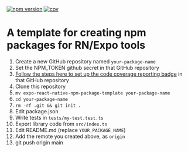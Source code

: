 [![npm version](https://img.shields.io/npm/v/@pachun/YOUR_PACKAGE_NAME.svg)](https://www.npmjs.com/package/@pachun/YOUR_PACKAGE_NAME)
[![cov](https://pachun.github.io/YOUR_PACKAGE_NAME/badges/coverage.svg)](https://github.com/pachun/YOUR_PACKAGE_NAME/actions)

# A template for creating npm packages for RN/Expo tools

1. Create a new GitHub repository named `your-package-name`
1. Set the NPM_TOKEN github secret in that GitHub repository
1. [Follow the steps here to set up the code coverage reporting badge](https://github.com/marketplace/actions/coverage-badge) in that GitHub repository
1. Clone this repository
1. `mv expo-react-native-npm-package-template your-package-name`
1. `cd your-package-name`
1. `rm -rf .git && git init .`
1. Edit package.json
1. Write tests in `tests/my-test.test.ts`
1. Export library code from `src/index.ts`
1. Edit README.md (replace `YOUR_PACKAGE_NAME`)
1. Add the remote you created above, as `origin`
1. git push origin main
